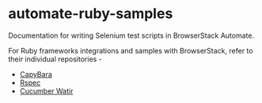 automate-ruby-samples
=====================

Documentation for writing Selenium test scripts in BrowserStack Automate.

For Ruby frameworks integrations and samples with BrowserStack, refer to their individual repositories - 

- [CapyBara](https://github.com/browserstack/capybara-browserstack)
- [Rspec](https://github.com/browserstack/rspec-browserstack)
- [Cucumber Watir](https://github.com/browserstack/cucumber-watir-browserstack)
